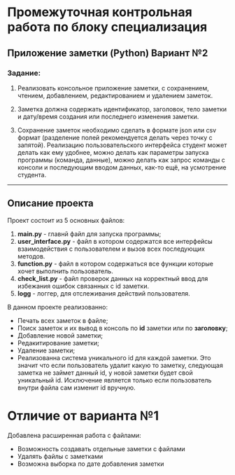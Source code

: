 # Промежуточная контрольная работа по блоку специализация

## Приложение заметки (Python) Вариант №2

### **Задание**: 
 1. Реализовать консольное приложение заметки, с сохранением, чтением, добавлением, редактированием и удалением заметок.

 2.  Заметка должна содержать идентификатор, заголовок, тело заметки и дату/время создания или последнего изменения заметки.

 3. Сохранение заметок необходимо сделать в формате json или csv формат (разделение полей рекомендуется делать через точку с запятой). Реализацию пользовательского интерфейса студент может делать как ему удобнее, можно делать как параметры запуска программы (команда, данные), можно делать как запрос команды с консоли и последующим вводом данных, как-то ещё, на усмотрение студента.

 ___


 ## Описание проекта

 Проект состоит из 5 основных файлов:

1. **main.py** - главнй файл для запуска программы;
2. **user_interface.py** - файл в котором содержатся все интерфейсы взаимодействия с пользователем и вызов всех последующих методов.
3. **function.py** - файл в котором содержаться все функции которые хочет выполнить пользователь.
4. **check_list.py** - файл проверок данных на корректный ввод для избежания ошибок связанных с id заметки.
5. **logg** - логгер, для отслеживания действий пользователя.

В данном проекте реализованно:

 - Печать всех заметок в файле;
 - Поиск заметок и их вывод в консоль по **id** заметки или по **заголовку**;
 - Добавление новой заметки;
 - Редакитирование заметки;
 - Удаление заметки;
 - Реализованна система уникального id для каждой заметки. Это значит что если пользователь удалит какую то заметку, следующая заметка не займет данный id, у новой заметки будет свой уникальный id. Исключение является только если пользователь внутри файла сам изменит id вручную.

 # Отличие от варианта №1

 Добавлена расширенная работа с файлами: 
  - Возможность создавать отдельные заметки с файлами
  - Удалять файлы с заметками
  - Возможна выборка по дате добавления заметки